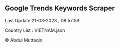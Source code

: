 

## Google Trends Keywords Scraper 
 
Last Update 21-03-2023 , 08:57:59

Country List :
VIETNAM.json



© Abdul Muttaqin 
